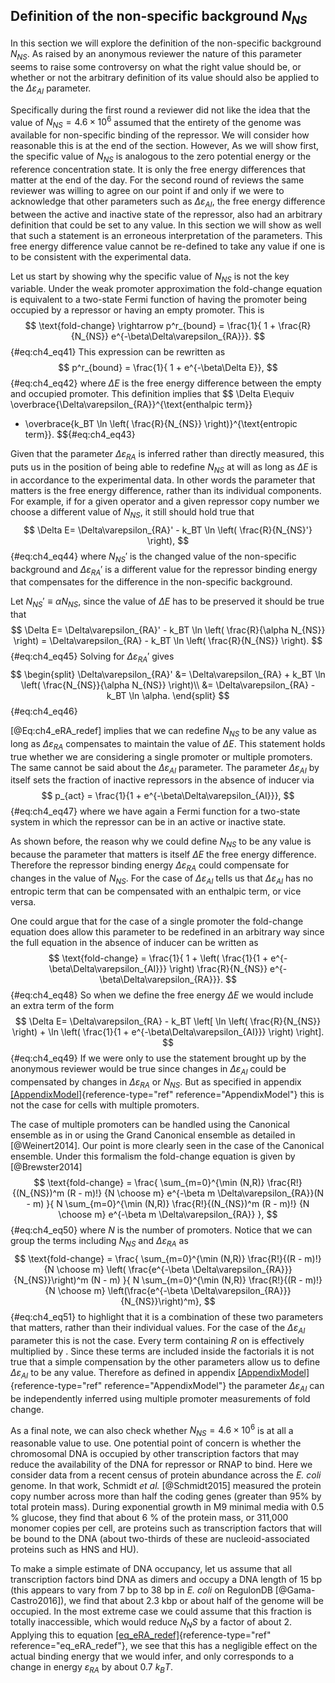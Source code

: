 ## Definition of the non-specific background $N_{NS}$

In this section we will explore the definition of the non-specific background
$N_{NS}$. As raised by an anonymous reviewer the nature of this parameter seems
to raise some controversy on what the right value should be, or whether or not
the arbitrary definition of its value should also be applied to the
$\Delta\varepsilon_{AI}$ parameter.

Specifically during the first round a reviewer did not like the idea that the
value of $N_{NS} = 4.6 \times 10^6$ assumed that the entirety of the genome was
available for non-specific binding of the repressor. We will consider how
reasonable this is at the end of the section. However, As we will show first,
the specific value of $N_{NS}$ is analogous to the zero potential energy or the
reference concentration state. It is only the free energy differences that
matter at the end of the day. For the second round of reviews the same reviewer
was willing to agree on our point if and only if we were to acknowledge that
other parameters such as $\Delta\varepsilon_{AI}$, the free energy difference
between the active and inactive state of the repressor, also had an arbitrary
definition that could be set to any value. In this section we will show as well
that such a statement is an erroneous interpretation of the parameters. This
free energy difference value cannot be re-defined to take any value if one is to
be consistent with the experimental data.

Let us start by showing why the specific value of $N_{NS}$ is not the key
variable. Under the weak promoter approximation the fold-change equation is
equivalent to a two-state Fermi function of having the promoter being occupied
by a repressor or having an empty promoter. This is
$$
\text{fold-change} \rightarrow p^r_{bound} = \frac{1}{ 1 +
\frac{R}{N_{NS}} e^{-\beta\Delta\varepsilon_{RA}}}.
$${#eq:ch4_eq41}
This expression can be rewritten as
$$
p^r_{bound} = \frac{1}{ 1 + e^{-\beta\Delta E}},
$${#eq:ch4_eq42}
where $\Delta E$ is the free energy difference between the empty and occupied
promoter. This definition implies that
$$
\Delta E\equiv \overbrace{\Delta\varepsilon_{RA}}^{\text{enthalpic term}}
  - \overbrace{k_BT \ln \left( \frac{R}{N_{NS}} \right)}^{\text{entropic term}}.
$${#eq:ch4_eq43}

Given that the parameter $\Delta\varepsilon_{RA}$ is inferred rather than
directly measured, this puts us in the position of being able to redefine
$N_{NS}$ at will as long as $\Delta E$ is in accordance to the experimental
data. In other words the parameter that matters is the free energy difference,
rather than its individual components. For example, if for a given operator and
a given repressor copy number we choose a different value of $N_{NS}$, it still
should hold true that
$$
\Delta E= \Delta\varepsilon_{RA}' - k_BT \ln \left( \frac{R}{N_{NS}'} \right),
$${#eq:ch4_eq44}
where $N_{NS}'$ is the changed value of the non-specific background and
$\Delta\varepsilon_{RA}'$ is a different value for the repressor binding energy
that compensates for the difference in the non-specific background.

Let $N_{NS}' \equiv \alpha N_{NS}$, since the value of $\Delta E$ has to be
preserved it should be true that
$$
\Delta E= \Delta\varepsilon_{RA}' - 
k_BT \ln \left( \frac{R}{\alpha N_{NS}} \right)
= \Delta\varepsilon_{RA} - k_BT \ln \left( \frac{R}{N_{NS}} \right).
$${#eq:ch4_eq45}
Solving for $\Delta\varepsilon_{RA}'$ gives 
$$
\begin{split}
\Delta\varepsilon_{RA}' &= \Delta\varepsilon_{RA} + 
k_BT \ln \left( \frac{N_{NS}}{\alpha N_{NS}} \right)\\
&= \Delta\varepsilon_{RA} - k_BT \ln \alpha.
\end{split}
$${#eq:ch4_eq46}

[@Eq:ch4_eRA_redef] implies that we can redefine $N_{NS}$ to be any value as long as
$\Delta\varepsilon_{RA}$ compensates to maintain the value of $\Delta E$. This
statement holds true whether we are considering a single promoter or multiple
promoters. The same cannot be said about the $\Delta\varepsilon_{AI}$ parameter.
The parameter $\Delta\varepsilon_{AI}$ by itself sets the fraction of inactive
repressors in the absence of inducer via
$$
p_{act} = \frac{1}{1 + e^{-\beta\Delta\varepsilon_{AI}}},
$${#eq:ch4_eq47}
where we have again a Fermi function for a two-state system in which the
repressor can be in an active or inactive state.

As shown before, the reason why we could define $N_{NS}$ to be any value is
because the parameter that matters is itself $\Delta E$ the free energy
difference. Therefore the repressor binding energy $\Delta\varepsilon_{RA}$
could compensate for changes in the value of $N_{NS}$. For the case of
$\Delta\varepsilon_{AI}$ tells us that $\Delta\varepsilon_{AI}$ has no entropic
term that can be compensated with an enthalpic term, or vice versa.

One could argue that for the case of a single promoter the fold-change equation
does allow this parameter to be redefined in an arbitrary way since the full
equation in the absence of inducer can be written as
$$
\text{fold-change} = \frac{1}{
1 + \left( \frac{1}{1 + e^{-\beta\Delta\varepsilon_{AI}}} \right)
\frac{R}{N_{NS}} e^{-\beta\Delta\varepsilon_{RA}}}.
$${#eq:ch4_eq48}
So when we define the free energy $\Delta E$ we would include an extra term of
the form
$$
\Delta E= \Delta\varepsilon_{RA} - 
k_BT \left[ \ln \left( \frac{R}{N_{NS}} \right) +
\ln \left( \frac{1}{1 + e^{-\beta\Delta\varepsilon_{AI}}} \right) \right].
$${#eq:ch4_eq49}
If we were only to use the statement brought up by the anonymous reviewer would
be true since changes in $\Delta\varepsilon_{AI}$ could be compensated by
changes in $\Delta\varepsilon_{RA}$ or $N_{NS}$. But as specified in appendix
[\[AppendixModel\]](#AppendixModel){reference-type="ref"
reference="AppendixModel"} this is not the case for cells with multiple
promoters.

The case of multiple promoters can be handled using the Canonical ensemble as in
or using the Grand Canonical ensemble as detailed in [@Weinert2014]. Our point
is more clearly seen in the case of the Canonical ensemble. Under this formalism
the fold-change equation is given by [@Brewster2014]
$$
\text{fold-change} = \frac{
\sum_{m=0}^{\min (N,R)} \frac{R!}{(N_{NS})^m (R - m)!}
{N \choose m} e^{-\beta m \Delta\varepsilon_{RA}}(N - m)
}{
N \sum_{m=0}^{\min (N,R)} \frac{R!}{(N_{NS})^m (R - m)!}
{N \choose m} e^{-\beta m \Delta\varepsilon_{RA}}
},
$${#eq:ch4_eq50}
where $N$ is the number of promoters. Notice that we can group the terms
including $N_{NS}$ and $\Delta\varepsilon_{RA}$ as 
$$
\text{fold-change} = \frac{
\sum_{m=0}^{\min (N,R)} \frac{R!}{(R - m)!}
{N \choose m} \left(
\frac{e^{-\beta \Delta\varepsilon_{RA}}}{N_{NS}}\right)^m (N - m)
}{
N \sum_{m=0}^{\min (N,R)} \frac{R!}{(R - m)!}
{N \choose m} \left(\frac{e^{-\beta \Delta\varepsilon_{RA}}}{N_{NS}}\right)^m},
$${#eq:ch4_eq51}
to highlight that it is a combination of these two parameters that matters,
rather than their individual values. For the case of the
$\Delta\varepsilon_{AI}$ parameter this is not the case. Every term containing
$R$ on is effectively multiplied by . Since these terms are included inside the
factorials it is not true that a simple compensation by the other parameters
allow us to define $\Delta\varepsilon_{AI}$ to be any value. Therefore as
defined in appendix [\[AppendixModel\]](#AppendixModel){reference-type="ref"
reference="AppendixModel"} the parameter $\Delta\varepsilon_{AI}$ can be
independently inferred using multiple promoter measurements of fold change.

As a final note, we can also check whether $N_{NS} = 4.6 \times 10^6$ is at all
a reasonable value to use. One potential point of concern is whether the
chromosomal DNA is occupied by other transcription factors that may reduce the
availability of the DNA for repressor or RNAP to bind. Here we consider data
from a recent census of protein abundance across the *E. coli* genome. In that
work, Schmidt *et al.* [@Schmidt2015] measured the protein copy number across
more than half the coding genes (greater than 95% by total protein mass). During
exponential growth in M9 minimal media with 0.5 % glucose, they find that about
6 % of the protein mass, or 311,000 monomer copies per cell, are proteins such
as transcription factors that will be bound to the DNA (about two-thirds of
these are nucleoid-associated proteins such as HNS and HU).

To make a simple estimate of DNA occupancy, let us assume that all transcription
factors bind DNA as dimers and occupy a DNA length of 15 bp (this appears to
vary from 7 bp to 38 bp in *E. coli* on RegulonDB [@Gama-Castro2016]), we find
that about 2.3 kbp or about half of the genome will be occupied. In the most
extreme case we could assume that this fraction is totally inaccessible, which
would reduce $N_NS$ by a factor of about $2$. Applying this to equation
[\[eq_eRA_redef\]](#eq_eRA_redef){reference-type="ref"
reference="eq_eRA_redef"}, we see that this has a negligible effect on the
actual binding energy that we would infer, and only corresponds to a change in
energy $\varepsilon_{RA}$ by about 0.7 $k_B T$.
